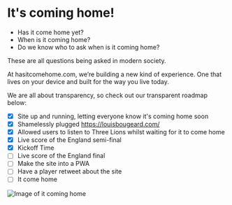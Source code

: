 # It's coming home!
* Has it come home yet?
* When is it coming home?
* Do we know who to ask when is it coming home?

These are all questions being asked in modern society.

At hasitcomehome.com, we’re building a new kind of experience. One that lives on your device and built for the way you live today.

We are all about transparency, so check out our transparent roadmap below:
- [x] Site up and running, letting everyone know it's coming home soon
- [x] Shamelessly plugged https://louisbougeard.com/
- [x] Allowed users to listen to Three Lions whilst waiting for it to come home
- [x] Live score of the England semi-final
- [x] Kickoff Time
- [ ] Live score of the England final
- [ ] Make the site into a PWA
- [ ] Have a player retweet about the site
- [ ] It come home

![Image of it coming home](https://hasitcomehome.com/bg.jpg)
